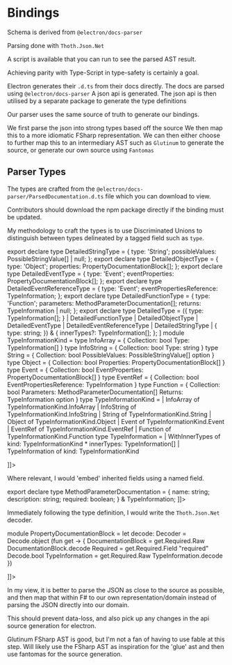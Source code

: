 ﻿# Bindings

<tldr>
<p>Schema is derived from <code>@electron/docs-parser</code></p>
<p>Parsing done with <code>Thoth.Json.Net</code></p>
<p>A script is available that you can run to see the parsed AST result.</p>
</tldr>

Achieving parity with Type-Script in type-safety is certainly a goal.

<procedure>

Electron generates their `.d.ts` from their docs directly.
<step>The docs are parsed using <code>@electron/docs-parser</code></step>
<step>A <tooltip term="electron-api">json api</tooltip> is generated.</step>
<step>The json api is then utilised by a separate package to generate the type definitions</step>
</procedure>

Our <tooltip term="parser">parser</tooltip> uses the same source of truth to generate our bindings.

<procedure>
<step>We first parse the json into strong types based off the source</step>
<step>We then map this to a more idiomatic FSharp representation.</step>
<step>We can then either choose to further map this to an intermediary AST such as <code>Glutinum</code> to generate the source, or generate our own source using <code>Fantomas</code></step>
</procedure>

## Parser Types

The types are crafted from the <code>@electron/docs-parser/ParsedDocumentation.d.ts</code> file which you can download <resource src="ParsedDocumentation.d.ts"/> to view.

<note>
Contributors should download the npm package directly if the binding must be updated.
</note>

My methodology to craft the types is to use Discriminated Unions to distinguish between types delineated by a tagged field such as <code>type</code>.

<tabs>
<code-block lang="ts" collapsible="true">
export declare type DetailedStringType = {
    type: 'String';
    possibleValues: PossibleStringValue[] | null;
};
export declare type DetailedObjectType = {
    type: 'Object';
    properties: PropertyDocumentationBlock[];
};
export declare type DetailedEventType = {
    type: 'Event';
    eventProperties: PropertyDocumentationBlock[];
};
export declare type DetailedEventReferenceType = {
    type: 'Event';
    eventPropertiesReference: TypeInformation;
};
export declare type DetailedFunctionType = {
    type: 'Function';
    parameters: MethodParameterDocumentation[];
    returns: TypeInformation | null;
};
export declare type DetailedType = ({
    type: TypeInformation[];
} | DetailedFunctionType | DetailedObjectType | DetailedEventType | DetailedEventReferenceType | DetailedStringType | {
    type: string;
}) & {
    innerTypes?: TypeInformation[];
};

</code-block>
<code-block lang="f#" collapsible="true">
<![CDATA[
[<RequireQualifiedAccess>]
module TypeInformationKind =
    type InfoArray = {
        Collection: bool
        Type: TypeInformation[]
    }
    type InfoString = {
        Collection: bool
        Type: string
    }
    type String = {
        Collection: bool
        PossibleValues: PossibleStringValue[] option
    }
    type Object = {
        Collection: bool
        Properties: PropertyDocumentationBlock[]
    }
    type Event = {
        Collection: bool
        EventProperties: PropertyDocumentationBlock[]
    }
    type EventRef = {
        Collection: bool
        EventPropertiesReference: TypeInformation
    }
    type Function = {
        Collection: bool
        Parameters: MethodParameterDocumentation[]
        Returns: TypeInformation option
    }
type TypeInformationKind =
    | InfoArray of TypeInformationKind.InfoArray
    | InfoString of TypeInformationKind.InfoString
    | String of TypeInformationKind.String
    | Object of TypeInformationKind.Object
    | Event of TypeInformationKind.Event
    | EventRef of TypeInformationKind.EventRef
    | Function of TypeInformationKind.Function
type TypeInformation =
    | WithInnerTypes of kind: TypeInformationKind * innerTypes: TypeInformation[]
    | TypeInformation of kind: TypeInformationKind


]]>
</code-block>
</tabs>

Where relevant, I would 'embed' inherited fields using a named field.

<tabs>
<code-block lang="ts" >
export declare type MethodParameterDocumentation = {
    name: string;
    description: string;
    required: boolean;
} & TypeInformation;

</code-block>
<code-block lang="f#">
<![CDATA[
type MethodParameterDocumentation = {
    Name: string
    Description: string
    Required: bool
    // Embedded
    TypeInformation: TypeInformation
}

]]>
</code-block>
</tabs>

Immediately following the type definition, I would write the `Thoth.Json.Net` decoder.

<code-block lang="f#" collapsible="true">
<![CDATA[
type PropertyDocumentationBlock = {
    // Embedded
    DocumentationBlock: DocumentationBlock
    Required: bool
    // Embedded
    TypeInformation: TypeInformation
}

module PropertyDocumentationBlock =
    let decode: Decoder<PropertyDocumentationBlock> =
        Decode.object (fun get ->
            {
                DocumentationBlock = get.Required.Raw DocumentationBlock.decode
                Required = get.Required.Field "required" Decode.bool
                TypeInformation = get.Required.Raw TypeInformation.decode
            })

]]>
</code-block>

<tip>
In my view, it is better to parse the JSON as close to the source as possible, and then map that within F# to
our own representation/domain instead of parsing the JSON directly into our domain.

This should prevent data-loss, and also pick up any changes in the api source generation for electron.
</tip>

<note>
Glutinum FSharp AST is good, but I'm not a fan of having to use fable at this step.
Will likely use the FSharp AST as inspiration for the 'glue' ast and then use fantomas for the source generation.
</note>
